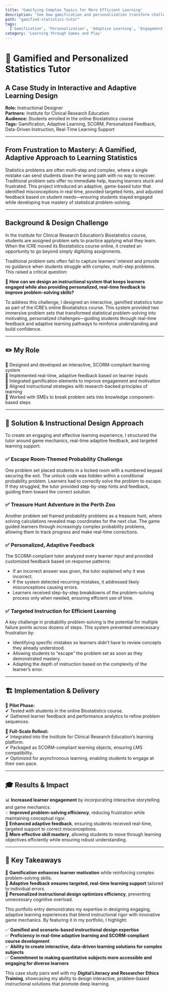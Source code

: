 ```yaml
---
title: 'Gamifying Complex Topics for More Efficient Learning'
description: 'See how gamification and personalization transform challenging subjects into engaging and accessible learning experiences.'
path: "gamified-statistics-tutor"
tags:
  ['Gamification', 'Personalization', 'Adaptive Learning', 'Engagement', 'STEM']
category: 'Learning through Games and Play'
---
```


# 📌 Gamified and Personalized Statistics Tutor

## A Case Study in Interactive and Adaptive Learning Design

**Role:** Instructional Designer  
**Partners:** Institute for Clinical Research Education  
**Audience:** Students enrolled in the online Biostatistics course  
**Tags:** Gamification, Adaptive Learning, SCORM, Personalized Feedback, Data-Driven Instruction, Real-Time Learning Support

---

## From Frustration to Mastery: A Gamified, Adaptive Approach to Learning Statistics

Statistics problems are often multi-step and complex, where a single mistake can send students down the wrong path with no way to recover. Traditional problem sets offer no immediate help, leaving learners stuck and frustrated. This project introduced an adaptive, game-based tutor that identified misconceptions in real time, provided targeted hints, and adjusted feedback based on student needs—ensuring students stayed engaged while developing true mastery of statistical problem-solving.

---

## Background & Design Challenge

In the Institute for Clinical Research Education’s Biostatistics course, students are assigned problem sets to practice applying what they learn. When the ICRE moved its Biostatistics course online, it created an opportunity to go beyond simply digitizing assignments.

Traditional problem sets often fail to capture learners’ interest and provide no guidance when students struggle with complex, multi-step problems. This raised a critical question:

🔹 **How can we design an instructional system that keeps learners engaged while also providing personalized, real-time feedback to improve problem-solving skills?**

To address this challenge, I designed an interactive, gamified statistics tutor as part of the ICRE’s online Biostatistics course. This system provided two immersive problem sets that transformed statistical problem-solving into motivating, personalized challenges—guiding students through real-time feedback and adaptive learning pathways to reinforce understanding and build confidence.

---

## ✏️ My Role

🎯 Designed and developed an interactive, SCORM-compliant learning system  
🎯 Implemented real-time, adaptive feedback based on learner inputs  
🎯 Integrated gamification elements to improve engagement and motivation  
🎯 Aligned instructional strategies with research-backed principles of learning  
🎯 Worked with SMEs to break problem sets into knowledge component-based steps

---

## 🧠 Solution & Instructional Design Approach

To create an engaging and effective learning experience, I structured the tutor around game mechanics, real-time adaptive feedback, and targeted learning support.

### ✅ Escape Room-Themed Probability Challenge

One problem set placed students in a locked room with a numbered keypad securing the exit. The unlock code was hidden within a conditional probability problem. Learners had to correctly solve the problem to escape. If they struggled, the tutor provided step-by-step hints and feedback, guiding them toward the correct solution.

### ✅ Treasure Hunt Adventure in the Perth Zoo

Another problem set framed probability problems as a treasure hunt, where solving calculations revealed map coordinates for the next clue. The game guided learners through increasingly complex probability problems, allowing them to track progress and make real-time corrections.

### ✅ Personalized, Adaptive Feedback

The SCORM-compliant tutor analyzed every learner input and provided customized feedback based on response patterns:

- If an incorrect answer was given, the tutor explained why it was incorrect.
- If the system detected recurring mistakes, it addressed likely misconceptions causing errors.
- Learners received step-by-step breakdowns of the problem-solving process only when needed, ensuring efficient use of time.

### ✅ Targeted Instruction for Efficient Learning

A key challenge in probability problem-solving is the potential for multiple failure points across dozens of steps. This system prevented unnecessary frustration by:

- Identifying specific mistakes so learners didn’t have to review concepts they already understood.
- Allowing students to “escape” the problem set as soon as they demonstrated mastery.
- Adapting the depth of instruction based on the complexity of the learner’s error.

---

## 🏗️ Implementation & Delivery

🧪 **Pilot Phase:**  
✔ Tested with students in the online Biostatistics course.  
✔ Gathered learner feedback and performance analytics to refine problem sequences.

🚀 **Full-Scale Rollout:**  
✔ Integrated into the Institute for Clinical Research Education’s learning platform.  
✔ Packaged as SCORM-compliant learning objects, ensuring LMS compatibility.  
✔ Optimized for asynchronous learning, enabling students to engage at their own pace.

---

## 🎓 Results & Impact

📊 **Increased learner engagement** by incorporating interactive storytelling and game mechanics.  
💡 **Improved problem-solving efficiency**, reducing frustration while maintaining conceptual rigor.  
🎯 **Enhanced adaptive feedback**, ensuring students received real-time, targeted support to correct misconceptions.  
🔢 **More effective skill mastery**, allowing students to move through learning objectives efficiently while ensuring robust understanding.

---

## 🥡 Key Takeaways

🧩 **Gamification enhances learner motivation** while reinforcing complex problem-solving skills.  
🧩 **Adaptive feedback ensures targeted, real-time learning support** tailored to individual errors.  
🧩 **Personalized instructional design optimizes efficiency**, preventing unnecessary cognitive overload.

This portfolio entry demonstrates my expertise in designing engaging, adaptive learning experiences that blend instructional rigor with innovative game mechanics. By featuring it in my portfolio, I highlight:

✅ **Gamified and scenario-based instructional design expertise**  
✅ **Proficiency in real-time adaptive learning and SCORM-compliant course development**  
✅ **Ability to create interactive, data-driven learning solutions for complex subjects**  
✅ **Commitment to making quantitative subjects more accessible and engaging for diverse learners**

This case study pairs well with my **Digital Literacy and Researcher Ethics Training**, showcasing my ability to design interactive, problem-based instructional solutions that promote deep learning.
